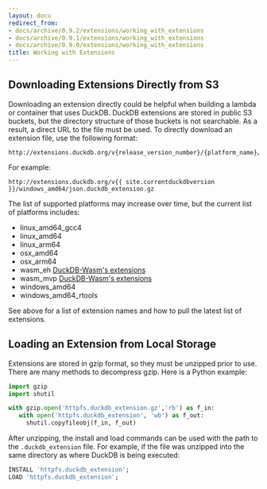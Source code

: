 ```yaml
---
layout: docu
redirect_from:
- docs/archive/0.9.2/extensions/working_with_extensions
- docs/archive/0.9.1/extensions/working_with_extensions
- docs/archive/0.9.0/extensions/working_with_extensions
title: Working with Extensions
---
```


## Downloading Extensions Directly from S3

Downloading an extension directly could be helpful when building a lambda or container that uses DuckDB.
DuckDB extensions are stored in public S3 buckets, but the directory structure of those buckets is not searchable. 
As a result, a direct URL to the file must be used. 
To directly download an extension file, use the following format:  

```text
http://extensions.duckdb.org/v{release_version_number}/{platform_name}/{extension_name}.duckdb_extension.gz
```

For example:

```text
http://extensions.duckdb.org/v{{ site.currentduckdbversion }}/windows_amd64/json.duckdb_extension.gz
```

The list of supported platforms may increase over time, but the current list of platforms includes:

* linux_amd64_gcc4
* linux_amd64
* linux_arm64
* osx_amd64
* osx_arm64
* wasm_eh [DuckDB-Wasm's extensions](../api/wasm/extensions)
* wasm_mvp [DuckDB-Wasm's extensions](../api/wasm/extensions)
* windows_amd64
* windows_amd64_rtools

See above for a list of extension names and how to pull the latest list of extensions.

## Loading an Extension from Local Storage

Extensions are stored in gzip format, so they must be unzipped prior to use. 
There are many methods to decompress gzip. Here is a Python example:

```python
import gzip
import shutil

with gzip.open('httpfs.duckdb_extension.gz','rb') as f_in:
   with open('httpfs.duckdb_extension', 'wb') as f_out:
     shutil.copyfileobj(f_in, f_out)
```

After unzipping, the install and load commands can be used with the path to the `.duckdb_extension` file. 
For example, if the file was unzipped into the same directory as where DuckDB is being executed:

```sql
INSTALL 'httpfs.duckdb_extension';
LOAD 'httpfs.duckdb_extension';
```